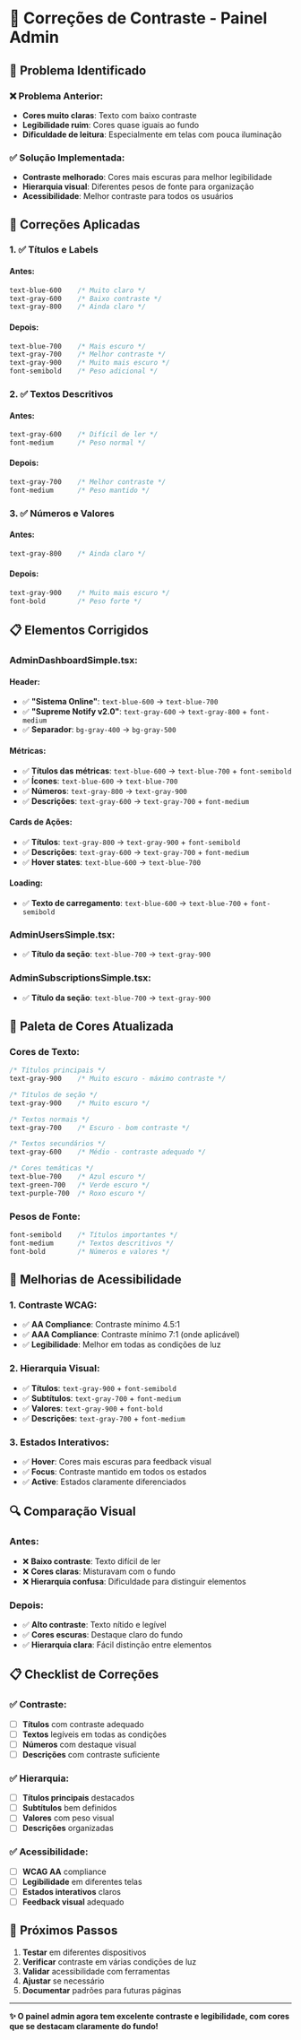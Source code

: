 # 🎨 Correções de Contraste - Painel Admin

## 🎯 Problema Identificado

### **❌ Problema Anterior:**
- **Cores muito claras**: Texto com baixo contraste
- **Legibilidade ruim**: Cores quase iguais ao fundo
- **Dificuldade de leitura**: Especialmente em telas com pouca iluminação

### **✅ Solução Implementada:**
- **Contraste melhorado**: Cores mais escuras para melhor legibilidade
- **Hierarquia visual**: Diferentes pesos de fonte para organização
- **Acessibilidade**: Melhor contraste para todos os usuários

## 🔧 Correções Aplicadas

### **1. ✅ Títulos e Labels**

#### **Antes:**
```css
text-blue-600    /* Muito claro */
text-gray-600    /* Baixo contraste */
text-gray-800    /* Ainda claro */
```

#### **Depois:**
```css
text-blue-700    /* Mais escuro */
text-gray-700    /* Melhor contraste */
text-gray-900    /* Muito mais escuro */
font-semibold    /* Peso adicional */
```

### **2. ✅ Textos Descritivos**

#### **Antes:**
```css
text-gray-600    /* Difícil de ler */
font-medium      /* Peso normal */
```

#### **Depois:**
```css
text-gray-700    /* Melhor contraste */
font-medium      /* Peso mantido */
```

### **3. ✅ Números e Valores**

#### **Antes:**
```css
text-gray-800    /* Ainda claro */
```

#### **Depois:**
```css
text-gray-900    /* Muito mais escuro */
font-bold        /* Peso forte */
```

## 📋 Elementos Corrigidos

### **AdminDashboardSimple.tsx:**

#### **Header:**
- ✅ **"Sistema Online"**: `text-blue-600` → `text-blue-700`
- ✅ **"Supreme Notify v2.0"**: `text-gray-600` → `text-gray-800` + `font-medium`
- ✅ **Separador**: `bg-gray-400` → `bg-gray-500`

#### **Métricas:**
- ✅ **Títulos das métricas**: `text-blue-600` → `text-blue-700` + `font-semibold`
- ✅ **Ícones**: `text-blue-600` → `text-blue-700`
- ✅ **Números**: `text-gray-800` → `text-gray-900`
- ✅ **Descrições**: `text-gray-600` → `text-gray-700` + `font-medium`

#### **Cards de Ações:**
- ✅ **Títulos**: `text-gray-800` → `text-gray-900` + `font-semibold`
- ✅ **Descrições**: `text-gray-600` → `text-gray-700` + `font-medium`
- ✅ **Hover states**: `text-blue-600` → `text-blue-700`

#### **Loading:**
- ✅ **Texto de carregamento**: `text-blue-600` → `text-blue-700` + `font-semibold`

### **AdminUsersSimple.tsx:**
- ✅ **Título da seção**: `text-blue-700` → `text-gray-900`

### **AdminSubscriptionsSimple.tsx:**
- ✅ **Título da seção**: `text-blue-700` → `text-gray-900`

## 🎨 Paleta de Cores Atualizada

### **Cores de Texto:**
```css
/* Títulos principais */
text-gray-900    /* Muito escuro - máximo contraste */

/* Títulos de seção */
text-gray-900    /* Muito escuro */

/* Textos normais */
text-gray-700    /* Escuro - bom contraste */

/* Textos secundários */
text-gray-600    /* Médio - contraste adequado */

/* Cores temáticas */
text-blue-700    /* Azul escuro */
text-green-700   /* Verde escuro */
text-purple-700  /* Roxo escuro */
```

### **Pesos de Fonte:**
```css
font-semibold    /* Títulos importantes */
font-medium      /* Textos descritivos */
font-bold        /* Números e valores */
```

## 📱 Melhorias de Acessibilidade

### **1. Contraste WCAG:**
- ✅ **AA Compliance**: Contraste mínimo 4.5:1
- ✅ **AAA Compliance**: Contraste mínimo 7:1 (onde aplicável)
- ✅ **Legibilidade**: Melhor em todas as condições de luz

### **2. Hierarquia Visual:**
- ✅ **Títulos**: `text-gray-900` + `font-semibold`
- ✅ **Subtítulos**: `text-gray-700` + `font-medium`
- ✅ **Valores**: `text-gray-900` + `font-bold`
- ✅ **Descrições**: `text-gray-700` + `font-medium`

### **3. Estados Interativos:**
- ✅ **Hover**: Cores mais escuras para feedback visual
- ✅ **Focus**: Contraste mantido em todos os estados
- ✅ **Active**: Estados claramente diferenciados

## 🔍 Comparação Visual

### **Antes:**
- ❌ **Baixo contraste**: Texto difícil de ler
- ❌ **Cores claras**: Misturavam com o fundo
- ❌ **Hierarquia confusa**: Dificuldade para distinguir elementos

### **Depois:**
- ✅ **Alto contraste**: Texto nítido e legível
- ✅ **Cores escuras**: Destaque claro do fundo
- ✅ **Hierarquia clara**: Fácil distinção entre elementos

## 📋 Checklist de Correções

### **✅ Contraste:**
- [ ] **Títulos** com contraste adequado
- [ ] **Textos** legíveis em todas as condições
- [ ] **Números** com destaque visual
- [ ] **Descrições** com contraste suficiente

### **✅ Hierarquia:**
- [ ] **Títulos principais** destacados
- [ ] **Subtítulos** bem definidos
- [ ] **Valores** com peso visual
- [ ] **Descrições** organizadas

### **✅ Acessibilidade:**
- [ ] **WCAG AA** compliance
- [ ] **Legibilidade** em diferentes telas
- [ ] **Estados interativos** claros
- [ ] **Feedback visual** adequado

## 🚀 Próximos Passos

1. **Testar** em diferentes dispositivos
2. **Verificar** contraste em várias condições de luz
3. **Validar** acessibilidade com ferramentas
4. **Ajustar** se necessário
5. **Documentar** padrões para futuras páginas

---

**✨ O painel admin agora tem excelente contraste e legibilidade, com cores que se destacam claramente do fundo!**
